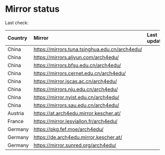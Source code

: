 <script src="./time.js"></script>
# Mirror status
Last check: <script type="text/javascript">localize(1719731860.504226);</script>

|Country|Mirror|Last update|
|:------|:-----|:----------|
|China|https://mirrors.tuna.tsinghua.edu.cn/arch4edu/|<script type="text/javascript">localize(1719686053);</script>|
|China|https://mirrors.aliyun.com/arch4edu/|<script type="text/javascript">localize(1719686053);</script>|
|China|https://mirrors.bfsu.edu.cn/arch4edu/|<script type="text/javascript">localize(1719686053);</script>|
|China|https://mirrors.cernet.edu.cn/arch4edu/|<script type="text/javascript">localize(1719686053);</script>|
|China|https://mirror.iscas.ac.cn/arch4edu/|<script type="text/javascript">localize(1719686053);</script>|
|China|https://mirrors.nju.edu.cn/arch4edu/|<script type="text/javascript">localize(1719686053);</script>|
|China|https://mirror.nyist.edu.cn/arch4edu/|<script type="text/javascript">localize(1719686053);</script>|
|China|https://mirrors.sau.edu.cn/arch4edu/|<script type="text/javascript">localize(1719686053);</script>|
|Austria|https://at.arch4edu.mirror.kescher.at/|<script type="text/javascript">localize(1719686053);</script>|
|France|https://mirror.lesviallon.fr/arch4edu/|<script type="text/javascript">localize(1719686053);</script>|
|Germany|https://pkg.fef.moe/arch4edu/|<script type="text/javascript">localize(1719686053);</script>|
|Germany|https://de.arch4edu.mirror.kescher.at/|<script type="text/javascript">localize(1719686053);</script>|
|Germany|https://mirror.sunred.org/arch4edu/|<script type="text/javascript">localize(1719686053);</script>|

<script src="./tablefilter/tablefilter.js"></script>
<script src="./table.js"></script>
